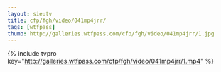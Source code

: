 ```yaml
--- 
layout: sieutv
title: cfp/fgh/video/041mp4jrr/
tags: [wtfpass]
thumb: http://galleries.wtfpass.com/cfp/fgh/video/041mp4jrr/1.jpg
---
```

{% include tvpro key="http://galleries.wtfpass.com/cfp/fgh/video/041mp4jrr/1.mp4" %} 
